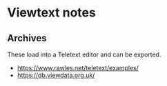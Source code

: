 Viewtext notes
==============

Archives
--------

These load into a Teletext editor and can be exported.

  * https://www.rawles.net/teletext/examples/
  * https://db.viewdata.org.uk/

